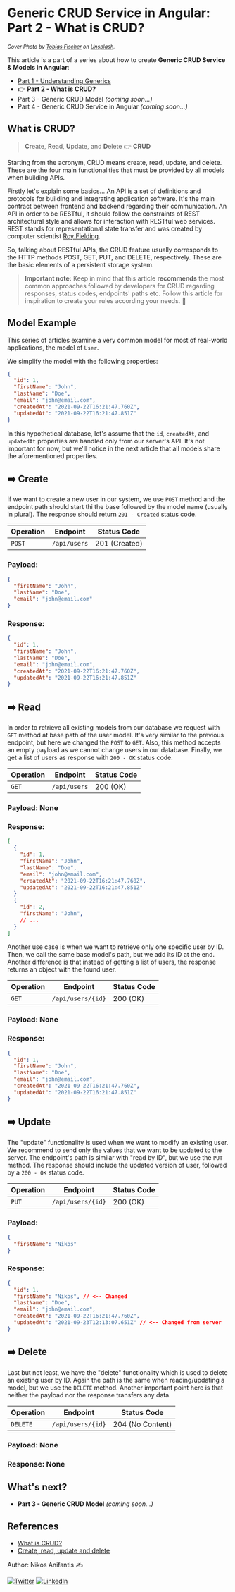 # Generic CRUD Service in Angular: Part 2 - What is CRUD?

<sup>_Cover Photo by [Tobias Fischer](https://unsplash.com/@tofi?utm_source=unsplash&utm_medium=referral&utm_content=creditCopyText) on [Unsplash](https://unsplash.com/)._</sup>

This article is a part of a series about how to create **Generic CRUD Service & Models in Angular**:

- [Part 1 - Understanding Generics](https://dev.to/nikosanif/generic-crud-service-in-angular-part-1-understanding-generics-2n75)
- :point_right: **Part 2 - What is CRUD?**
- Part 3 - Generic CRUD Model _(coming soon...)_
- Part 4 - Generic CRUD Service in Angular _(coming soon...)_

## What is CRUD?

> **C**reate, **R**ead, **U**pdate, and **D**elete :point_right: **CRUD**

Starting from the acronym, CRUD means create, read, update, and delete. These are the four main functionalities that must be provided by all models when building APIs.

Firstly let's explain some basics... An API is a set of definitions and protocols for building and integrating application software. It's the main contract between frontend and backend regarding their communication. An API in order to be RESTful, it should follow the constraints of REST architectural style and allows for interaction with RESTful web services. REST stands for representational state transfer and was created by computer scientist [Roy Fielding](https://en.wikipedia.org/wiki/Roy_Fielding).

So, talking about RESTful APIs, the CRUD feature usually corresponds to the HTTP methods POST, GET, PUT, and DELETE, respectively. These are the basic elements of a persistent storage system.

> **Important note:** Keep in mind that this article **recommends** the most common approaches followed by developers for CRUD regarding responses, status codes, endpoints' paths etc. Follow this article for inspiration to create your rules according your needs. :rocket:

## Model Example

This series of articles examine a very common model for most of real-world applications, the model of `User`.

We simplify the model with the following properties:

```json
{
  "id": 1,
  "firstName": "John",
  "lastName": "Doe",
  "email": "john@email.com",
  "createdAt": "2021-09-22T16:21:47.760Z",
  "updatedAt": "2021-09-22T16:21:47.851Z"
}
```

In this hypothetical database, let's assume that the `id`, `createdAt`, and `updatedAt` properties are handled only from our server's API. It's not important for now, but we'll notice in the next article that all models share the aforementioned properties.

## :arrow_right: Create

If we want to create a new user in our system, we use `POST` method and the endpoint path should start thi the base followed by the model name (usually in plural). The response should return `201 - Created` status code.

| Operation | Endpoint     | Status Code   |
| --------- | ------------ | ------------- |
| `POST`    | `/api/users` | 201 (Created) |

### Payload:

```json
{
  "firstName": "John",
  "lastName": "Doe",
  "email": "john@email.com"
}
```

### Response:

```json
{
  "id": 1,
  "firstName": "John",
  "lastName": "Doe",
  "email": "john@email.com",
  "createdAt": "2021-09-22T16:21:47.760Z",
  "updatedAt": "2021-09-22T16:21:47.851Z"
}
```

## :arrow_right: Read

In order to retrieve all existing models from our database we request with `GET` method at base path of the user model. It's very similar to the previous endpoint, but here we changed the `POST` to `GET`. Also, this method accepts an empty payload as we cannot change users in our database. Finally, we get a list of users as response with `200 - OK` status code.

| Operation | Endpoint     | Status Code |
| --------- | ------------ | ----------- |
| `GET`     | `/api/users` | 200 (OK)    |

### Payload: **None**

### Response:

```json
[
  {
    "id": 1,
    "firstName": "John",
    "lastName": "Doe",
    "email": "john@email.com",
    "createdAt": "2021-09-22T16:21:47.760Z",
    "updatedAt": "2021-09-22T16:21:47.851Z"
  }
  {
    "id": 2,
    "firstName": "John",
    // ...
  }
]
```

Another use case is when we want to retrieve only one specific user by ID. Then, we call the same base model's path, but we add its ID at the end. Another difference is that instead of getting a list of users, the response returns an object with the found user.

| Operation | Endpoint          | Status Code |
| --------- | ----------------- | ----------- |
| `GET`     | `/api/users/{id}` | 200 (OK)    |

### Payload: **None**

### Response:

```json
{
  "id": 1,
  "firstName": "John",
  "lastName": "Doe",
  "email": "john@email.com",
  "createdAt": "2021-09-22T16:21:47.760Z",
  "updatedAt": "2021-09-22T16:21:47.851Z"
}
```

## :arrow_right: Update

The "update" functionality is used when we want to modify an existing user. We recommend to send only the values that we want to be updated to the server. The endpoint's path is similar with "read by ID", but we use the `PUT` method. The response should include the updated version of user, followed by a `200 - OK` status code.

| Operation | Endpoint          | Status Code |
| --------- | ----------------- | ----------- |
| `PUT`     | `/api/users/{id}` | 200 (OK)    |

### Payload:

```json
{
  "firstName": "Nikos"
}
```

### Response:

```json
{
  "id": 1,
  "firstName": "Nikos", // <-- Changed
  "lastName": "Doe",
  "email": "john@email.com",
  "createdAt": "2021-09-22T16:21:47.760Z",
  "updatedAt": "2021-09-23T12:13:07.651Z" // <-- Changed from server
}
```

## :arrow_right: Delete

Last but not least, we have the "delete" functionality which is used to delete an existing user by ID. Again the path is the same when reading/updating a model, but we use the `DELETE` method. Another important point here is that neither the payload nor the response transfers any data.

| Operation | Endpoint          | Status Code      |
| --------- | ----------------- | ---------------- |
| `DELETE`  | `/api/users/{id}` | 204 (No Content) |

### Payload: **None**

### Response: **None**

## What's next?

- **Part 3 - Generic CRUD Model** _(coming soon...)_

## References

- [What is CRUD?](https://www.codecademy.com/articles/what-is-crud)
- [Create, read, update and delete](https://en.wikipedia.org/wiki/Create,_read,_update_and_delete)

Author: Nikos Anifantis ✍️

[![Twitter](https://img.shields.io/twitter/url/https/twitter.com/nikosanif.svg?style=social&label=Follow%20nikosanif)](https://twitter.com/nikosanif) [![LinkedIn](https://img.shields.io/badge/LinkedIn-blue?style=social&style=flat&logo=linkedin&labelColor=blue&label=Connect%20Nikos%20Anifantis)](https://www.linkedin.com/in/nikosanifantis/)
